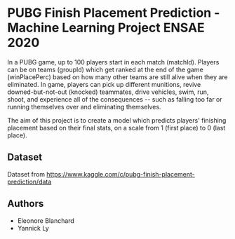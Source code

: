 # PUBG Finish Placement Prediction - Machine Learning Project ENSAE 2020

In a PUBG game, up to 100 players start in each match (matchId). Players can be on teams (groupId) which get ranked at the end of the game (winPlacePerc) based on how many other teams are still alive when they are eliminated. In game, players can pick up different munitions, revive downed-but-not-out (knocked) teammates, drive vehicles, swim, run, shoot, and experience all of the consequences -- such as falling too far or running themselves over and eliminating themselves. 

The aim of this project is to create a model which predicts players' finishing placement based on their final stats, on a scale from 1 (first place) to 0 (last place).

## Dataset

Dataset from https://www.kaggle.com/c/pubg-finish-placement-prediction/data


## Authors
* Eleonore Blanchard
* Yannick Ly
